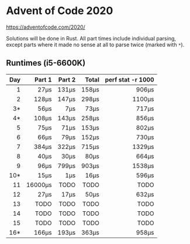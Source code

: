 # Advent of Code 2020

https://adventofcode.com/2020/

Solutions will be done in Rust. All part times include individual parsing, except parts where it made no sense at all to parse twice (marked with `*`).

## Runtimes (i5-6600K)

|  Day |  Part 1 | Part 2 | Total | perf stat -r 1000 |
| ---: | ------: | -----: | ----: | ----------------: |
|    1 |    27µs |  131µs | 158µs |             906µs |
|    2 |   128µs |  147µs | 298µs |            1100µs |
|   3* |    56µs |    7µs |  73µs |             717µs |
|   4* |   108µs |  143µs | 258µs |             856µs |
|    5 |    75µs |   71µs | 153µs |             802µs |
|    6 |    66µs |   79µs | 152µs |             730µs |
|    7 |   384µs |  322µs | 715µs |            1329µs |
|    8 |    40µs |   30µs |  80µs |             664µs |
|    9 |    96µs |  799µs | 903µs |            1538µs |
|  10* |    15µs |    1µs |  16µs |             596µs |
|   11 | 16000µs |   TODO |  TODO |              TODO |
|   12 |    27µs |   17µs |  50µs |             632µs |
|   13 |    TODO |   TODO |  TODO |              TODO |
|   14 |    TODO |   TODO |  TODO |              TODO |
|   15 |    TODO |   TODO |  TODO |              TODO |
|  16* |   166µs |  193µs | 363µs |             958µs |